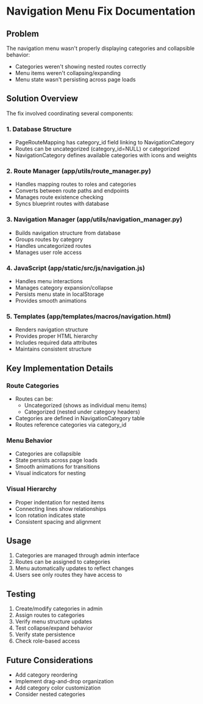 # Navigation Menu Fix Documentation

## Problem
The navigation menu wasn't properly displaying categories and collapsible behavior:
- Categories weren't showing nested routes correctly
- Menu items weren't collapsing/expanding
- Menu state wasn't persisting across page loads

## Solution Overview
The fix involved coordinating several components:

### 1. Database Structure
- PageRouteMapping has category_id field linking to NavigationCategory
- Routes can be uncategorized (category_id=NULL) or categorized
- NavigationCategory defines available categories with icons and weights

### 2. Route Manager (app/utils/route_manager.py)
- Handles mapping routes to roles and categories
- Converts between route paths and endpoints
- Manages route existence checking
- Syncs blueprint routes with database

### 3. Navigation Manager (app/utils/navigation_manager.py)
- Builds navigation structure from database
- Groups routes by category
- Handles uncategorized routes
- Manages user role access

### 4. JavaScript (app/static/src/js/navigation.js)
- Handles menu interactions
- Manages category expansion/collapse
- Persists menu state in localStorage
- Provides smooth animations

### 5. Templates (app/templates/macros/navigation.html)
- Renders navigation structure
- Provides proper HTML hierarchy
- Includes required data attributes
- Maintains consistent structure

## Key Implementation Details

### Route Categories
- Routes can be:
  - Uncategorized (shows as individual menu items)
  - Categorized (nested under category headers)
- Categories are defined in NavigationCategory table
- Routes reference categories via category_id

### Menu Behavior
- Categories are collapsible
- State persists across page loads
- Smooth animations for transitions
- Visual indicators for nesting

### Visual Hierarchy
- Proper indentation for nested items
- Connecting lines show relationships
- Icon rotation indicates state
- Consistent spacing and alignment

## Usage
1. Categories are managed through admin interface
2. Routes can be assigned to categories
3. Menu automatically updates to reflect changes
4. Users see only routes they have access to

## Testing
1. Create/modify categories in admin
2. Assign routes to categories
3. Verify menu structure updates
4. Test collapse/expand behavior
5. Verify state persistence
6. Check role-based access

## Future Considerations
- Add category reordering
- Implement drag-and-drop organization
- Add category color customization
- Consider nested categories
